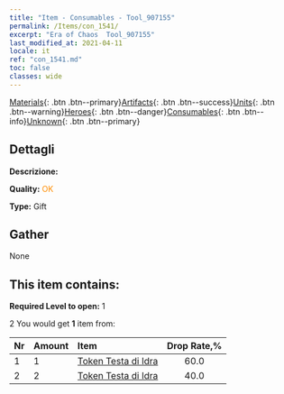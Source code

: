 ```yaml
---
title: "Item - Consumables - Tool_907155"
permalink: /Items/con_1541/
excerpt: "Era of Chaos  Tool_907155"
last_modified_at: 2021-04-11
locale: it
ref: "con_1541.md"
toc: false
classes: wide
---
```

 [Materials](/it/Items/){: .btn .btn--primary}[Artifacts](/it/Items/Artifacts/){: .btn .btn--success}[Units](/it/Items/Units/){: .btn .btn--warning}[Heroes](/it/Items/Heroes/){: .btn .btn--danger}[Consumables](/it/Items/Consumables/){: .btn .btn--info}[Unknown](/it/Items/Unknown/){: .btn .btn--primary}

## Dettagli
 **Descrizione:** 

 **Quality:** <span style="color: #FF8C00">OK</span>

 **Type:** Gift

## Gather

  None

## This item contains:

 **Required Level to open:** 1

 2 You would get **1** item  from:

  | Nr | Amount |     Item    | Drop Rate,% |
  |:---|:-------|:------------|:---------:|
  | 1 | 1 | [Token Testa di Idra](/it/Items/con_997/) | 60.0 | 
  | 2 | 2 | [Token Testa di Idra](/it/Items/con_997/) | 40.0 | 
